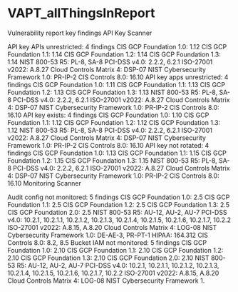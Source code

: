 # VAPT_allThingsInReport


Vulnerability report key findings
API Key Scanner

API key APIs unrestricted: 4 findings
CIS GCP Foundation 1.0: 1.12
CIS GCP Foundation 1.1: 1.14
CIS GCP Foundation 1.2: 1.14
CIS GCP Foundation 1.3: 1.14
NIST 800-53 R5: PL-8, SA-8
PCI-DSS v4.0: 2.2.2, 6.2.1
ISO-27001 v2022: A.8.27
Cloud Controls Matrix 4: DSP-07
NIST Cybersecurity Framework 1.0: PR-IP-2
CIS Controls 8.0: 16.10
API key apps unrestricted: 4 findings
CIS GCP Foundation 1.0: 1.11
CIS GCP Foundation 1.1: 1.13
CIS GCP Foundation 1.2: 1.13
CIS GCP Foundation 1.3: 1.13
NIST 800-53 R5: PL-8, SA-8
PCI-DSS v4.0: 2.2.2, 6.2.1
ISO-27001 v2022: A.8.27
Cloud Controls Matrix 4: DSP-07
NIST Cybersecurity Framework 1.0: PR-IP-2
CIS Controls 8.0: 16.10
API key exists: 4 findings
CIS GCP Foundation 1.0: 1.10
CIS GCP Foundation 1.1: 1.12
CIS GCP Foundation 1.2: 1.12
CIS GCP Foundation 1.3: 1.12
NIST 800-53 R5: PL-8, SA-8
PCI-DSS v4.0: 2.2.2, 6.2.1
ISO-27001 v2022: A.8.27
Cloud Controls Matrix 4: DSP-07
NIST Cybersecurity Framework 1.0: PR-IP-2
CIS Controls 8.0: 16.10
API key not rotated: 4 findings
CIS GCP Foundation 1.0: 1.13
CIS GCP Foundation 1.1: 1.15
CIS GCP Foundation 1.2: 1.15
CIS GCP Foundation 1.3: 1.15
NIST 800-53 R5: PL-8, SA-8
PCI-DSS v4.0: 2.2.2, 6.2.1
ISO-27001 v2022: A.8.27
Cloud Controls Matrix 4: DSP-07
NIST Cybersecurity Framework 1.0: PR-IP-2
CIS Controls 8.0: 16.10
Monitoring Scanner

Audit config not monitored: 5 findings
CIS GCP Foundation 1.0: 2.5
CIS GCP Foundation 1.1: 2.5
CIS GCP Foundation 1.2: 2.5
CIS GCP Foundation 1.3: 2.5
CIS GCP Foundation 2.0: 2.5
NIST 800-53 R5: AU-12, AU-2, AU-7
PCI-DSS v4.0: 10.2.1, 10.2.1.1, 10.2.1.2, 10.2.1.3, 10.2.1.4, 10.2.1.5, 10.2.1.6, 10.2.1.7, 10.2.2
ISO-27001 v2022: A.8.15, A.8.20
Cloud Controls Matrix 4: LOG-08
NIST Cybersecurity Framework 1.0: DE-AE-3, PR-PT-1
HIPAA: 164.312
CIS Controls 8.0: 8.2, 8.5
Bucket IAM not monitored: 5 findings
CIS GCP Foundation 1.0: 2.10
CIS GCP Foundation 1.1: 2.10
CIS GCP Foundation 1.2: 2.10
CIS GCP Foundation 1.3: 2.10
CIS GCP Foundation 2.0: 2.10
NIST 800-53 R5: AU-12, AU-2, AU-7
PCI-DSS v4.0: 10.2.1, 10.2.1.1, 10.2.1.2, 10.2.1.3, 10.2.1.4, 10.2.1.5, 10.2.1.6, 10.2.1.7, 10.2.2
ISO-27001 v2022: A.8.15, A.8.20
Cloud Controls Matrix 4: LOG-08
NIST Cybersecurity Framework 1.

